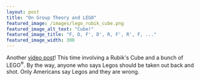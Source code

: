 ```yaml
---
layout: post
title: "On Group Theory and LEGO"
featured_image: /images/lego_rubik_cube.png
featured_image_alt_text: "Cube!"
featured_image_title: "F, D, F', D', R, F', R', F, ..."
featured_image_width: 300
---
```


Another [video post](https://www.youtube.com/watch?v=OmMuUVCLtkg)!  This time involving a Rubik's Cube and a bunch of
LEGO<sup>&#174;</sup>.  By the way, anyone who says Legos should be taken out back and shot.  Only Americans say Legos and they are
wrong.
